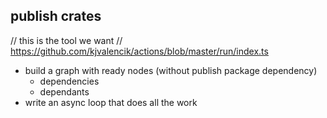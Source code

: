 ## publish crates

// this is the tool we want
// https://github.com/kjvalencik/actions/blob/master/run/index.ts

- build a graph with ready nodes (without publish package dependency)
  - dependencies
  - dependants
- write an async loop that does all the work
